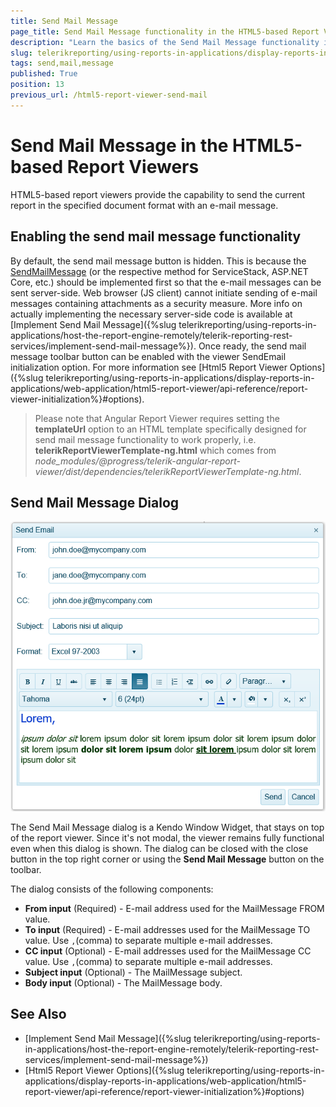 ```yaml
---
title: Send Mail Message
page_title: Send Mail Message functionality in the HTML5-based Report Viewers
description: "Learn the basics of the Send Mail Message functionality in the HTML5-based Report Viewers in Telerik Reporting."
slug: telerikreporting/using-reports-in-applications/display-reports-in-applications/web-application/send-mail-message
tags: send,mail,message
published: True
position: 13
previous_url: /html5-report-viewer-send-mail
---
```


# Send Mail Message in the HTML5-based Report Viewers

HTML5-based report viewers provide the capability to send the current report in the specified document format with an e-mail message.

## Enabling the send mail message functionality

By default, the send mail message button is hidden. This is because the [SendMailMessage](/reporting/api/Telerik.Reporting.Services.WebApi.ReportsControllerBase#Telerik_Reporting_Services_WebApi_ReportsControllerBase_SendMailMessage) (or the respective method for ServiceStack, ASP.NET Core, etc.) should be implemented first so that the e-mail messages can be sent server-side. Web browser (JS client) cannot initiate sending of e-mail messages containing attachments as a security measure. More info on actually implementing the necessary server-side code is available at [Implement Send Mail Message]({%slug telerikreporting/using-reports-in-applications/host-the-report-engine-remotely/telerik-reporting-rest-services/implement-send-mail-message%}). Once ready, the send mail message toolbar button can be enabled with the viewer SendEmail initialization option. For more information see [Html5 Report Viewer Options]({%slug telerikreporting/using-reports-in-applications/display-reports-in-applications/web-application/html5-report-viewer/api-reference/report-viewer-initialization%}#options).

> Please note that Angular Report Viewer requires setting the __templateUrl__ option to an HTML template specifically designed for send mail message functionality to work properly, i.e. __telerikReportViewerTemplate-ng.html__ which comes from *node_modules/@progress/telerik-angular-report-viewer/dist/dependencies/telerikReportViewerTemplate-ng.html*.

## Send Mail Message Dialog

![The Send Mail Message Dialog in the Html5 Report Viewer showing a filled form ready to be sent](images/HTML5ReportViewer/send-mail-msg-dialog.png)

The Send Mail Message dialog is a Kendo Window Widget, that stays on top of the report viewer. Since it's not modal, the viewer remains fully functional even when this dialog is shown. The dialog can be closed with the close button in the top right corner or using the __Send Mail Message__ button on the toolbar.

The dialog consists of the following components:

* __From input__ (Required) - E-mail address used for the MailMessage FROM value.
* __To input__ (Required) - E-mail addresses used for the MailMessage TO value. Use `,`(comma) to separate multiple e-mail addresses.
* __CC input__ (Optional) - E-mail addresses used for the MailMessage CC value. Use `,`(comma) to separate multiple e-mail addresses.
* __Subject input__ (Optional) - The MailMessage subject.
* __Body input__ (Optional) - The MailMessage body.

## See Also

* [Implement Send Mail Message]({%slug telerikreporting/using-reports-in-applications/host-the-report-engine-remotely/telerik-reporting-rest-services/implement-send-mail-message%})
* [Html5 Report Viewer Options]({%slug telerikreporting/using-reports-in-applications/display-reports-in-applications/web-application/html5-report-viewer/api-reference/report-viewer-initialization%}#options)
